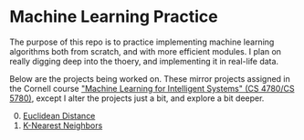 # Machine Learning Practice

The purpose of this repo is to practice implementing machine learning algorithms both from scratch, and with more efficient modules. I plan on really digging deep into the thoery, and implementing it in real-life data.

Below are the projects being worked on. These mirror projects assigned in the Cornell course ["Machine Learning for Intelligent Systems" (CS 4780/CS 5780)](http://www.cs.cornell.edu/courses/cs4780/2018fa/), except I alter the projects just a bit, and explore a bit deeper.

0. [Euclidean Distance](euclidean_distance/euclidean_distance.ipynb)
1. [K-Nearest Neighbors](knn/knn.ipynb)